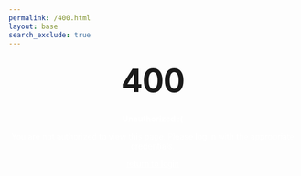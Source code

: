 ```yaml
---
permalink: /400.html
layout: base
search_exclude: true
---
```


<style type="text/css" media="screen">
  .container {
    margin: 10px auto;
    max-width: 600px;
    text-align: center;
  }
  
  h1 {
    margin: 30px 0;
    font-size: 4em;
    line-height: 1;
    letter-spacing: -1px;
  }

  p {
    color: white; /* Set text color to white for paragraphs */
  }

  strong, a {
    color: white; /* Set text color to white for strong (within paragraphs) and links */
  }
</style>

<div class="container">
  <h1>400</h1>
  <p><strong>Unauthorized :(</strong></p>
  <p>You are not authorized to view this page. Please log in with the appropriate credentials.</p>
  <a href="{{site.baseurl}}/lmc-login">return to login</a>
</div>
